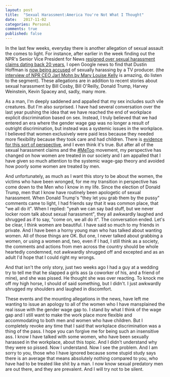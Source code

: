 ```yaml
---
layout: post
title:  "Sexual Harassment:America You're Not What I Thought"
date:   2017-11-02
categories: Personal
comments: true
published: false
---
```


In the last few weeks, everyday there is another allegation of sexual assault the comes to light. For instance, after earlier in the week finding out the NPR's Senior Vice President for News [resigned over sexual harassment claims dating back 20 years][1], I open Google news to find that Dustin Hoffman is [now being accused][2] of sexually harassing by a TV producer. (the [interview of NPR CEO Jarl Mohn by Mary Louise Kelly][1] is amazing, do listen to the segment).  These allegations are in addition to recent stories about sexual harassment by Bill Cosby, Bill O'Reilly, Donald Trump, Harvey Weinstein, Kevin Spacey and, sadly, many more. 

As a man, I'm deeply saddened and appalled that my sex includes such vile creatures.  But I'm also surprised.  I have had several conversation over the last year pushing the idea that we have reached the end of workplace explicit discrimination based on sex. Instead, I truly believed that we had entered an era where the gender wage gap was no longer a result of outright discrimination, but instead was a systemic issues in the workplace.  I believed that women exclusively were paid less because they needed more flexibility because they took care and had children.  There is [evidence for this sort of perspective][3], and I even think it's true. But after all of the sexual harassment claims and the [#MeToo][4] movement, my perspective has changed on how women are treated in our society and I am appalled that I have given so much attention to the systemic wage-gap theory and avoided how poorly some women are treated by men. 

And unfortunately, as much as I want this story to be about the women, the victims who have been wronged, for me my transition in perspective has come down to the Men who I know in my life.  Since the election of Donald Trump, men that I know have routinely been apologetic of sexual harassment. When Donald Trump's "they let you grab them by the pussy" comments came to light, I had friends say that it was common place, that "we all do it".  When I replied: "yeah we can say bad stuff, but we never locker room talk about sexual harassment", they all awkwardly laughed and shrugged as if to say, "come on, we all do it". The conversation ended. Let's be clear, I think women are beautiful.  I have said so much to my friends in private. And I have been a horny young man who has talked about wanting women. All of those things are OK. But one, I never talked about grabbing a women, or using a women and, two, even if I had, I still think as a society, the comments and actions from men across the country should be whole heartedly condemned, not awkwardly shrugged off and excepted and as an adult I'd hope that I could right my wrongs. 

And that isn't the only story, just two weeks ago I had a guy at a wedding try to tell me that he slapped a girls ass (a coworker of his, and a friend of mine), and she was pissed.  He thought she was over reacting.  To knock me off my high horse, I should of said something, but I didn't.  I just awkwardly shrugged my shoulders and laughed in discomfort. 

These events and the mounting allegations in the news, have left me wanting to issue an apology to all  of the women who I have mansplained the real issue with the gender wage gap to. I stand by what I think of the wage gap and I still want to make the work place more flexible and accommodating to both men and women who have children.  But I completely revoke any time that I said that workplace discrimination was a thing of the pass.  I hope you can forgive me for being such an insensitive ass. I know I have talked with some women, who have been sexually harassed in the workplace, about this topic.  And I didn't understand why they were so pissed.  Now I understand.  Now I see the problem.  And I am sorry to you, those who I have ignored because some stupid study says there is an average that means absolutely nothing compared to you, who have had to be treated like shit by a man. I now know sexual predatory men are out there, and they are prevalent.  And I will try not to be silent. 





[1]: http://www.npr.org/2017/11/01/561427869/top-npr-new-executive-mike-oreskes-resigns-amid-allegations-of-sexual-harassment

[2]: http://www.indiewire.com/2017/11/dustin-hoffman-accused-sexual-harassment-wendy-riss-gatsiounis-anna-graham-hunter-1201893439/

[3]: http://freakonomics.com/podcast/the-true-story-of-the-gender-pay-gap-a-new-freakonomics-radio-podcast/

[4]: https://twitter.com/search?q=%23MeToo&src=tyah